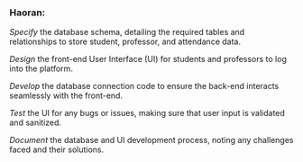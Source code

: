 
### Haoran:

*Specify* the database schema, detailing the required tables and relationships to store student, professor, and attendance data.

*Design* the front-end User Interface (UI) for students and professors to log into the platform.

*Develop* the database connection code to ensure the back-end interacts seamlessly with the front-end.

*Test* the UI for any bugs or issues, making sure that user input is validated and sanitized.

*Document* the database and UI development process, noting any challenges faced and their solutions.